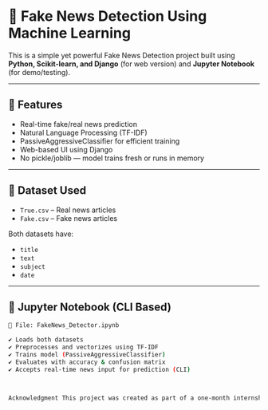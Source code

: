# 📰 Fake News Detection Using Machine Learning

This is a simple yet powerful Fake News Detection project built using **Python, Scikit-learn, and Django** (for web version) and **Jupyter Notebook** (for demo/testing).

---

## 📌 Features

- Real-time fake/real news prediction
- Natural Language Processing (TF-IDF)
- PassiveAggressiveClassifier for efficient training
- Web-based UI using Django
- No pickle/joblib — model trains fresh or runs in memory

---

## 📁 Dataset Used

- `True.csv` – Real news articles
- `Fake.csv` – Fake news articles

Both datasets have:
- `title`
- `text`
- `subject`
- `date`

---

## 🚀 Jupyter Notebook (CLI Based)

```bash
📂 File: FakeNews_Detector.ipynb

✔ Loads both datasets
✔ Preprocesses and vectorizes using TF-IDF
✔ Trains model (PassiveAggressiveClassifier)
✔ Evaluates with accuracy & confusion matrix
✔ Accepts real-time news input for prediction (CLI)



Acknowledgment This project was created as part of a one-month internship with Elevate Labs in May 2025. Special thanks to our mentors for their continuous guidance and support throughout the development phase.
